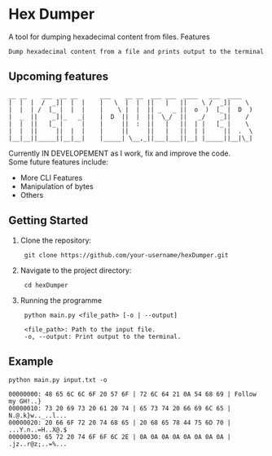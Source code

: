 # Hex Dumper

A tool for dumping hexadecimal content from files.
Features

    Dump hexadecimal content from a file and prints output to the terminal

## Upcoming features 

    __ __    ___  __ __      ___    __ __  ___ ___  ____   ___  ____  
    |  |  |  /  _]|  |  |    |   \  |  |  ||   |   ||    \ /  _]|    \ 
    |  |  | /  [_ |  |  |    |    \ |  |  || _   _ ||  o  )  [_ |  D  )
    |  _  ||    _]|_   _|    |  D  ||  |  ||  \_/  ||   _/    _]|    / 
    |  |  ||   [_ |     |    |     ||  :  ||   |   ||  | |   [_ |    \ 
    |  |  ||     ||  |  |    |     ||     ||   |   ||  | |     ||  .  \
    |__|__||_____||__|__|    |_____| \__,_||___|___||__| |_____||__|\_|

Currently IN DEVELOPEMENT as I work, fix and improve the code.  
Some future features include:

- More CLI Features
- Manipulation of bytes
- Others

## Getting Started

1. Clone the repository:

        git clone https://github.com/your-username/hexDumper.git

2. Navigate to the project directory:

        cd hexDumper

3. Running the programme

        python main.py <file_path> [-o | --output]

        <file_path>: Path to the input file.
        -o, --output: Print output to the terminal.

## Example

    python main.py input.txt -o

    00000000: 48 65 6C 6C 6F 20 57 6F | 72 6C 64 21 0A 54 68 69 | Follow my GH!..}
    00000010: 73 20 69 73 20 61 20 74 | 65 73 74 20 66 69 6C 65 | N.@.k}w.._..l...
    00000020: 20 66 6F 72 20 74 68 65 | 20 68 65 78 44 75 6D 70 | ...Y.n..=H..X@.$
    00000030: 65 72 20 74 6F 6F 6C 2E | 0A 0A 0A 0A 0A 0A 0A 0A | .jz..r@z;..=%...
